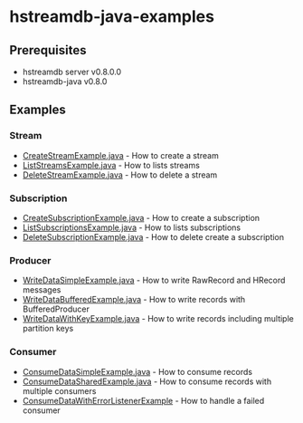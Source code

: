 # hstreamdb-java-examples

## Prerequisites

- hstreamdb server v0.8.0.0
- hstreamdb-java v0.8.0

## Examples

### Stream
- [CreateStreamExample.java](app/src/main/java/docs/code/examples/CreateStreamExample.java) - How to create a stream
- [ListStreamsExample.java](app/src/main/java/docs/code/examples/ListStreamsExample.java) - How to lists streams
- [DeleteStreamExample.java](app/src/main/java/docs/code/examples/DeleteStreamExample.java) - How to delete a stream

### Subscription
- [CreateSubscriptionExample.java](app/src/main/java/docs/code/examples/CreateSubscriptionExample.java) - How to create a subscription
- [ListSubscriptionsExample.java](app/src/main/java/docs/code/examples/ListSubscriptionsExample.java) - How to lists subscriptions
- [DeleteSubscriptionExample.java](app/src/main/java/docs/code/examples/DeleteSubscriptionExample.java) - How to delete create a subscription


### Producer
- [WriteDataSimpleExample.java](app/src/main/java/docs/code/examples/WriteDataSimpleExample.java) - How to write RawRecord and HRecord messages
- [WriteDataBufferedExample.java](app/src/main/java/docs/code/examples/WriteDataBufferedExample.java) - How to write records with BufferedProducer
- [WriteDataWithKeyExample.java](app/src/main/java/docs/code/examples/WriteDataWithKeyExample.java) - How to write records including multiple partition keys


### Consumer
- [ConsumeDataSimpleExample.java](app/src/main/java/docs/code/examples/ConsumeDataSimpleExample.java) - How to consume records
- [ConsumeDataSharedExample.java](app/src/main/java/docs/code/examples/ConsumeDataSharedExample.java) - How to consume records with multiple consumers
- [ConsumeDataWithErrorListenerExample](app/src/main/java/docs/code/examples/ConsumeDataWithErrorListenerExample.java) - How to handle a failed consumer
